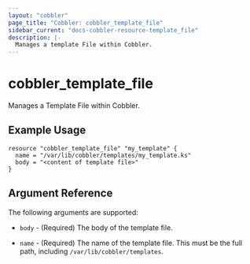 ```yaml
---
layout: "cobbler"
page_title: "Cobbler: cobbler_template_file"
sidebar_current: "docs-cobbler-resource-template_file"
description: |-
  Manages a template File within Cobbler.
---
```


# cobbler_template_file

Manages a Template File within Cobbler.

## Example Usage

```hcl
resource "cobbler_template_file" "my_template" {
  name = "/var/lib/cobbler/templates/my_template.ks"
  body = "<content of template file>"
}
```

## Argument Reference

The following arguments are supported:

* `body` - (Required) The body of the template file.

* `name` - (Required) The name of the template file. This must be
  the full path, including `/var/lib/cobbler/templates`.
